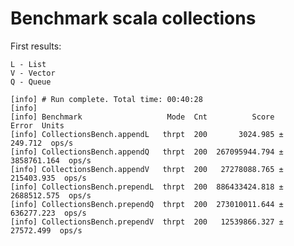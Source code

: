 Benchmark scala collections
===========================

First results:

    L - List
    V - Vector
    Q - Queue

    [info] # Run complete. Total time: 00:40:28
    [info]
    [info] Benchmark                   Mode  Cnt          Score         Error  Units
    [info] CollectionsBench.appendL   thrpt  200       3024.985 ±     249.712  ops/s
    [info] CollectionsBench.appendQ   thrpt  200  267095944.794 ± 3858761.164  ops/s
    [info] CollectionsBench.appendV   thrpt  200   27278088.765 ±  215403.935  ops/s
    [info] CollectionsBench.prependL  thrpt  200  886433424.818 ± 2688512.575  ops/s
    [info] CollectionsBench.prependQ  thrpt  200  273010011.644 ±  636277.223  ops/s
    [info] CollectionsBench.prependV  thrpt  200   12539866.327 ±   27572.499  ops/s

